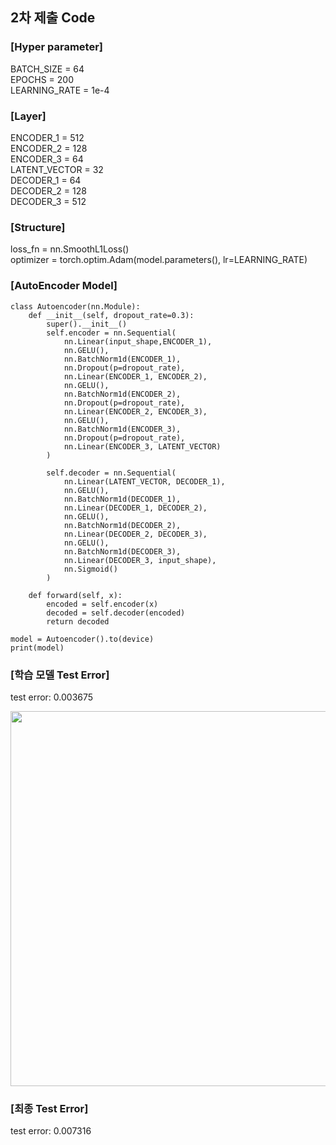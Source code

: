 ## 2차 제출 Code

### [Hyper parameter]
BATCH_SIZE = 64 </br>
EPOCHS = 200 </br>
LEARNING_RATE = 1e-4 </br>

### [Layer]
ENCODER_1 = 512 </br>
ENCODER_2 = 128 </br>
ENCODER_3 = 64 </br>
LATENT_VECTOR = 32 </br>
DECODER_1 = 64 </br>
DECODER_2 = 128 </br>
DECODER_3 = 512 </br>

### [Structure]
loss_fn = nn.SmoothL1Loss() </br>
optimizer = torch.optim.Adam(model.parameters(), lr=LEARNING_RATE) </br>

### [AutoEncoder Model]
```
class Autoencoder(nn.Module):
    def __init__(self, dropout_rate=0.3):
        super().__init__()
        self.encoder = nn.Sequential(
            nn.Linear(input_shape,ENCODER_1),
            nn.GELU(),
            nn.BatchNorm1d(ENCODER_1),
            nn.Dropout(p=dropout_rate),
            nn.Linear(ENCODER_1, ENCODER_2),
            nn.GELU(),
            nn.BatchNorm1d(ENCODER_2),
            nn.Dropout(p=dropout_rate),
            nn.Linear(ENCODER_2, ENCODER_3),
            nn.GELU(),
            nn.BatchNorm1d(ENCODER_3),
            nn.Dropout(p=dropout_rate),
            nn.Linear(ENCODER_3, LATENT_VECTOR)
        )

        self.decoder = nn.Sequential(
            nn.Linear(LATENT_VECTOR, DECODER_1),
            nn.GELU(),
            nn.BatchNorm1d(DECODER_1),
            nn.Linear(DECODER_1, DECODER_2),
            nn.GELU(),
            nn.BatchNorm1d(DECODER_2),
            nn.Linear(DECODER_2, DECODER_3),
            nn.GELU(),
            nn.BatchNorm1d(DECODER_3),
            nn.Linear(DECODER_3, input_shape),
            nn.Sigmoid()
        )

    def forward(self, x):
        encoded = self.encoder(x)
        decoded = self.decoder(encoded)
        return decoded

model = Autoencoder().to(device)
print(model)
```

### [학습 모델 Test Error] 
test error: 0.003675 </br>

<img src = "https://github.com/park-sangeun/Advanced-ANN/assets/90459890/b854ff01-e52a-41c9-8953-fde2d1ca07c9" width = "600">

### [최종 Test Error]
test error: 0.007316 </br>
